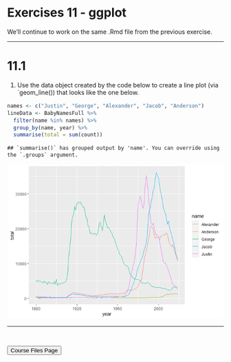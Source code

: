 Exercises 11 - ggplot
================

We’ll continue to work on the same .Rmd file from the previous exercise.

<hr>

# 11.1

1.  Use the data object created by the code below to create a line plot
    (via \`geom\_line()) that looks like the one below.

``` r
names <- c("Justin", "George", "Alexander", "Jacob", "Anderson")
lineData <- BabyNamesFull %>%
  filter(name %in% names) %>% 
  group_by(name, year) %>%
  summarise(total = sum(count))
```

    ## `summarise()` has grouped output by 'name'. You can override using the `.groups` argument.

![](Exercises10_BarPlots_Solutions_files/figure-gfm/unnamed-chunk-3-1.png)<!-- -->

<hr>

<br>

<a href = "https://jbpost2.github.io/Basics-of-R-for-Data-Science-and-Statistics/CourseFiles.html"><button type="button">Course
Files Page</button></a>
